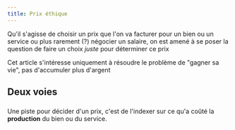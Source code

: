 ```yaml
---
title: Prix éthique
---
```


Qu'il s'agisse de choisir un prix que l'on va facturer pour un bien ou un service ou plus rarement (?) négocier un salaire, on est amené à se poser la question de faire un choix *juste* pour déterminer ce prix

Cet article s'intéresse uniquement à résoudre le problème de "gagner sa vie", pas d'accumuler plus d'argent

## Deux voies

### 

Une piste pour décider d'un prix, c'est de l'indexer sur ce qu'a coûté la **production** du bien ou du service.



